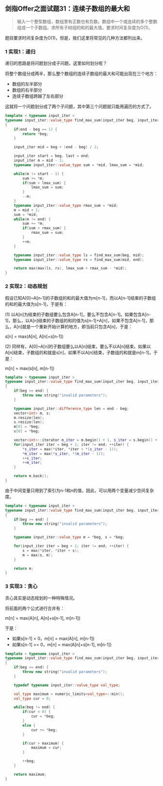## 剑指Offer之面试题31：连续子数组的最大和

> 输入一个整型数组，数组里有正数也有负数。数组中一个或连续的多个整数组成一个子数组。求所有子树组的和的最大值。要求时间复杂度为O(1)。

题目要求时间复杂度为O(1)，但是，我们这里将常见的几种方法都列出来。

### 1 实现1：递归

递归的思路是将问题划分成子问题，这里如何划分呢？

将整个数组分成两半，那么整个数组的连续子数组的最大和可能出现在三个地方：

* 数组的左半部分
* 数组的右半部分
* 连续子数组跨越了左右部分

这就将一个问题划分成了两个子问题，其中第三个问题就只能用遍历的方式了。

``` C++
template < typename input_iter >
typename input_iter::value_type find_max_sum(input_iter beg, input_iter end)
{
	if(end - beg == 1) {
		return *beg;
	}

	input_iter mid = beg + (end - beg) / 2;

	input_iter start = beg, last = end;
	input_iter m = mid - 1;
	typename input_iter::value_type sum = *mid, lmax_sum = *mid;

	while(m != start - 1) {
		sum += *m;
		if(sum > lmax_sum) {
			lmax_sum = sum;
		}
		--m;
	}
	typename input_iter::value_type rmax_sum = *mid;
	m = mid + 1;
	sum = *mid;
	while(m != end) {
		sum += *m;
		if(sum > rmax_sum) {
			rmax_sum = sum;
		}
		++m;
	}

	typename input_iter::value_type ls = find_max_sum(beg, mid);
	typename input_iter::value_type rs = find_max_sum(mid, end);

	return max(max(ls, rs), lmax_sum + rmax_sum - *mid);
}
```

### 2 实现2：动态规划

假设已知A[0]~A[n-1]的子数组的和的最大值为m[n-1]，而以A[n-1]结束的子数组的和的最大值为s[n-1]，于是有：

(1) 以A[n]为结束的子数组要么包含A[n-1]，要么不包含A[n-1]。如果包含A[n-1]，那么，以A[n]结束的子数组的和的值为s[n-1]+A[n]，如果不包含A[n-1]，那么，A[n]就是一个重新开始计算的地方，即当前只包含A[n]，于是：

s[n] = max(A[n], A[n]+s[n-1])

(2) 同样有，A[0]~A[n]的子数组要么以A[n]结束，要么不以A[n]结束。如果以A[n]结束，子数组的和就是s[n]，如果不以A[n]结束，子数组的和就是m[n-1]，于是：

m[n] = max(s[n], m[n-1])

``` C++
template < typename input_iter >
typename input_iter::value_type find_max_sum(input_iter beg, input_iter end)
{
	if(beg >= end) {
		throw new string("invalid parameters");
	}

	typename input_iter::difference_type len = end - beg;
	vector<int> m, s;
	m.resize(len);
	s.resize(len);
	m[0] = *beg;
	s[0] = *beg;

	vector<int>::iterator m_iter = m.begin() + 1, s_iter = s.begin() + 1;
	for(input_iter iter = beg + 1; iter != end; ++iter) {
		*s_iter = max(*iter, *iter + *(s_iter - 1));
		*m_iter = max(*s_iter, *(m_iter - 1));
		++s_iter;
		++m_iter;
	}

	return m.back();
}
```

由于中间变量只用到了索引为n-1和n的值，因此，可以用两个变量减少空间复杂度。

``` C++
template < typename input_iter >
typename input_iter::value_type find_max_sum(input_iter beg, input_iter end)
{
	if(beg >= end) {
		throw new string("invalid parameters");
	}

	typename input_iter::value_type m = *beg, s = *beg;

	for(input_iter iter = beg + 1; iter != end; ++iter) {
		s = max(*iter, *iter + s);
		m = max(s, m);
	}

	return m;
}
```

### 3 实现3：贪心

贪心其实是动态规划的一种特殊情况。

将前面的两个公式进行合并有：

m[n] = max(A[n], A[n]+s[n-1], m[n-1])

于是：

* 如果s[n-1] < 0，m[n] = max(A[n], m[n-1])
* 如果s[n-1] >= 0，m[n] = max(A[n]+s[n-1], m[n-1])

``` C++
template < typename input_iter >
typename input_iter::value_type find_max_sum(input_iter beg, input_iter end)
{
	if(beg >= end) {
		throw new string("invalid parameters");
	}

	typedef typename input_iter::value_type val_type;

	val_type maximum = numeric_limits<val_type>::min();
	val_type cur = 0;

	while(beg != end) {
		if(cur < 0) {
			cur = *beg;
		}
		else {
			cur += *beg;
		}

		if(cur > maximum) {
			maximum = cur;
		}

		++beg;
	}

	return maximum;
}
```
